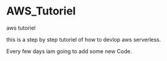 # AWS_Tutoriel
aws tutoriel

this is a step by step tutoriel of how to devlop aws serverless.

Every few days iam going to add some new Code.
